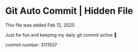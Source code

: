 # Git Auto Commit | Hidden File

This file was added Feb 12, 2025

Just for fun and keeping my daily git commit active 🤪

commit number: 3111507

